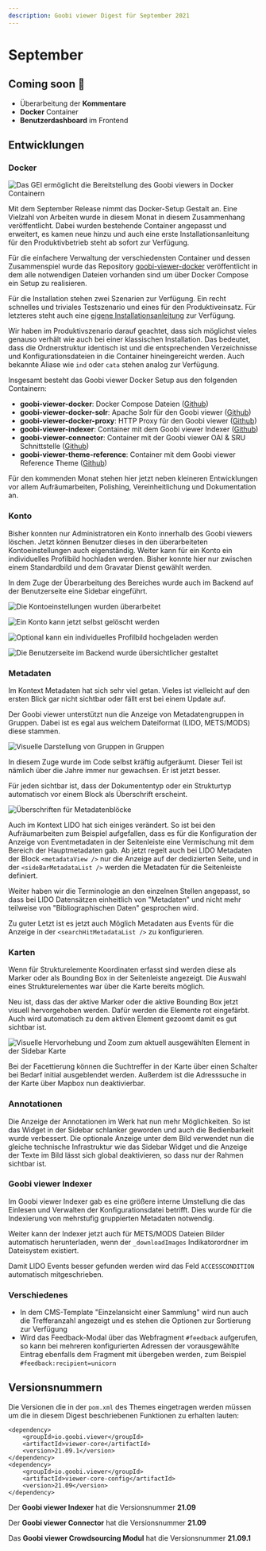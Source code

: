 ```yaml
---
description: Goobi viewer Digest für September 2021
---
```


# September

## **C**oming soon 🚀

* Überarbeitung der **Kommentare**
* **Docker** Container
* **Benutzerdashboard** im Frontend

## Entwicklungen

### Docker

![Das GEI erm&#xF6;glicht die Bereitstellung des Goobi viewers in Docker Containern](../.gitbook/assets/gei_docker.png)

Mit dem September Release nimmt das Docker-Setup Gestalt an. Eine Vielzahl von Arbeiten wurde in diesem Monat in diesem Zusammenhang veröffentlicht. Dabei wurden bestehende Container angepasst und erweitert, es kamen neue hinzu und auch eine erste Installationsanleitung für den Produktivbetrieb steht ab sofort zur Verfügung.

Für die einfachere Verwaltung der verschiedensten Container und dessen Zusammenspiel wurde das Repository [goobi-viewer-docker](https://github.com/intranda/goobi-viewer-docker) veröffentlicht in dem alle notwendigen Dateien vorhanden sind um über Docker Compose ein Setup zu realisieren.

Für die Installation stehen zwei Szenarien zur Verfügung. Ein recht schnelles und triviales Testszenario und eines für den Produktiveinsatz. Für letzteres steht auch eine [eigene Installationsanleitung](https://docs.goobi.io/goobi-viewer-de/devop/3/2) zur Verfügung.

Wir haben im Produktivszenario darauf geachtet, dass sich möglichst vieles genauso verhält wie auch bei einer klassischen Installation. Das bedeutet, dass die Ordnerstruktur identisch ist und die entsprechenden Verzeichnisse und Konfigurationsdateien in die Container hineingereicht werden. Auch bekannte Aliase wie `ind` oder `cata` stehen analog zur Verfügung.

Insgesamt besteht das Goobi viewer Docker Setup aus den folgenden Containern:

* **goobi-viewer-docker**: Docker Compose Dateien \([Github](https://github.com/intranda/goobi-viewer-docker)\)
* **goobi-viewer-docker-solr**: Apache Solr für den Goobi viewer \([Github](https://github.com/intranda/goobi-viewer-docker-solr)\)
* **goobi-viewer-docker-proxy**: HTTP Proxy für den Goobi viewer \([Github](https://github.com/intranda/goobi-viewer-docker-proxy)\)
* **goobi-viewer-indexer**: Container mit dem Goobi viewer Indexer \([Github](https://github.com/intranda/goobi-viewer-indexer)\)
* **goobi-viewer-connector**: Container mit der Goobi viewer OAI & SRU Schnittstelle \([Github](https://github.com/intranda/goobi-viewer-connector)\)
* **goobi-viewer-theme-reference**: Container mit dem Goobi viewer Reference Theme \([Github](https://github.com/intranda/goobi-viewer-theme-reference)\)

Für den kommenden Monat stehen hier jetzt neben kleineren Entwicklungen vor allem Aufräumarbeiten, Polishing, Vereinheitlichung und Dokumentation an.

### Konto

Bisher konnten nur Administratoren ein Konto innerhalb des Goobi viewers löschen. Jetzt können Benutzer dieses in den überarbeiteten Kontoeinstellungen auch eigenständig. Weiter kann für ein Konto ein individuelles Profilbild hochladen werden. Bisher konnte hier nur zwischen einem Standardbild und dem Gravatar Dienst gewählt werden.

In dem Zuge der Überarbeitung des Bereiches wurde auch im Backend auf der Benutzerseite eine Sidebar eingeführt.

![Die Kontoeinstellungen wurden &#xFC;berarbeitet](../.gitbook/assets/21.09-de-account_top.png)

![Ein Konto kann jetzt selbst gel&#xF6;scht werden](../.gitbook/assets/21.09-de-account_bottom.png)

![Optional kann ein individuelles Profilbild hochgeladen werden](../.gitbook/assets/21.09-de-account_edit_profile_image.png)

![Die Benutzerseite im Backend wurde &#xFC;bersichtlicher gestaltet](../.gitbook/assets/21.09-de-backend_user_edit.png)

### Metadaten

Im Kontext Metadaten hat sich sehr viel getan. Vieles ist vielleicht auf den ersten Blick gar nicht sichtbar oder fällt erst bei einem Update auf.

Der Goobi viewer unterstützt nun die Anzeige von Metadatengruppen in Gruppen. Dabei ist es egal aus welchem Dateiformat \(LIDO, METS/MODS\) diese stammen. 

![Visuelle Darstellung von Gruppen in Gruppen](../.gitbook/assets/21.09-de-metadata_nested_hierarchy.png)

In diesem Zuge wurde im Code selbst kräftig aufgeräumt. Dieser Teil ist nämlich über die Jahre immer nur gewachsen. Er ist jetzt besser.

Für jeden sichtbar ist, dass der Dokumententyp oder ein Strukturtyp automatisch vor einem Block als Überschrift erscheint.

![&#xDC;berschriften f&#xFC;r Metadatenbl&#xF6;cke](../.gitbook/assets/21.09-de-metadata_section_title.png)

Auch im Kontext LIDO hat sich einiges verändert. So ist bei den Aufräumarbeiten zum Beispiel aufgefallen, dass es für die Konfiguration der Anzeige von Eventmetadaten in der Seitenleiste eine Vermischung mit dem Bereich der Hauptmetadaten gab. Ab jetzt regelt auch bei LIDO Metadaten der Block `<metadataView />` nur die Anzeige auf der dedizierten Seite, und in der `<sideBarMetadataList />` werden die Metadaten für die Seitenleiste definiert.

Weiter haben wir die Terminologie an den einzelnen Stellen angepasst, so dass bei LIDO Datensätzen einheitlich von "Metadaten" und nicht mehr teilweise von "Bibliographischen Daten" gesprochen wird.

Zu guter Letzt ist es jetzt auch Möglich Metadaten aus Events für die Anzeige in der `<searchHitMetadataList />` zu konfigurieren.

### Karten

Wenn für Strukturelemente Koordinaten erfasst sind werden diese als Marker oder als Bounding Box in der Seitenleiste angezeigt. Die Auswahl eines Strukturelementes war über die Karte bereits möglich.

Neu ist, dass das der aktive Marker oder die aktive Bounding Box jetzt visuell hervorgehoben werden. Dafür werden die Elemente rot eingefärbt. Auch wird automatisch zu dem aktiven Element gezoomt damit es gut sichtbar ist.

![Visuelle Hervorhebung und Zoom zum aktuell ausgew&#xE4;hlten Element in der Sidebar Karte](../.gitbook/assets/21.09-de-maps_highlight_active_bounding_box.png)

Bei der Facettierung können die Suchtreffer in der Karte über einen Schalter bei Bedarf initial ausgeblendet werden. Außerdem ist die Adresssuche in der Karte über Mapbox nun deaktivierbar. 

### Annotationen

Die Anzeige der Annotationen im Werk hat nun mehr Möglichkeiten. So ist das Widget in der Sidebar schlanker geworden und auch die Bedienbarkeit wurde verbessert. Die optionale Anzeige unter dem Bild verwendet nun die gleiche technische Infrastruktur wie das Sidebar Widget und die Anzeige der Texte im Bild lässt sich global deaktivieren, so dass nur der Rahmen sichtbar ist.

### Goobi viewer Indexer

Im Goobi viewer Indexer gab es eine größere interne Umstellung die das Einlesen und Verwalten der Konfigurationsdatei betrifft. Dies wurde für die Indexierung von mehrstufig gruppierten Metadaten notwendig. 

Weiter kann der Indexer jetzt auch für METS/MODS Dateien Bilder automatisch herunterladen, wenn der `_downloadImages` Indikatorordner im Dateisystem existiert.

Damit LIDO Events besser gefunden werden wird das Feld `ACCESSCONDITION` automatisch mitgeschrieben.

### Verschiedenes

* In dem CMS-Template "Einzelansicht einer Sammlung" wird nun auch die Trefferanzahl angezeigt und es stehen die Optionen zur Sortierung zur Verfügung
* Wird das Feedback-Modal über das Webfragment `#feedback` aufgerufen, so kann bei mehreren konfigurierten Adressen der vorausgewählte Eintrag ebenfalls dem Fragment mit übergeben werden, zum Beispiel `#feedback:recipient=unicorn`

## Versionsnummern

Die Versionen die in der `pom.xml` des Themes eingetragen werden müssen um die in diesem Digest beschriebenen Funktionen zu erhalten lauten:

```markup
<dependency>
    <groupId>io.goobi.viewer</groupId>
    <artifactId>viewer-core</artifactId>
    <version>21.09.1</version>
</dependency>
<dependency>
    <groupId>io.goobi.viewer</groupId>
    <artifactId>viewer-core-config</artifactId>
    <version>21.09</version>
</dependency>
```

Der **Goobi viewer Indexer** hat die Versionsnummer **21.09**

Der **Goobi viewer Connector** hat die Versionsnummer **21.09**

Das **Goobi viewer Crowdsourcing Modul** hat die Versionsnummer **21.09.1**

